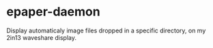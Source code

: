 # epaper-daemon
Display automaticaly image files dropped in a specific directory, on my 2in13 waveshare display.
